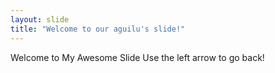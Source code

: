 ```yaml
---
layout: slide
title: "Welcome to our aguilu's slide!"
---
```

Welcome to My Awesome Slide
Use the left arrow to go back!

